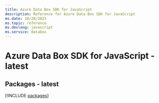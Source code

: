 ```yaml
---
title: Azure Data Box SDK for JavaScript
description: Reference for Azure Data Box SDK for JavaScript
ms.date: 10/28/2025
ms.topic: reference
ms.devlang: javascript
ms.service: databox
---
```

# Azure Data Box SDK for JavaScript - latest
## Packages - latest
[!INCLUDE [packages](data-box-index.md)]